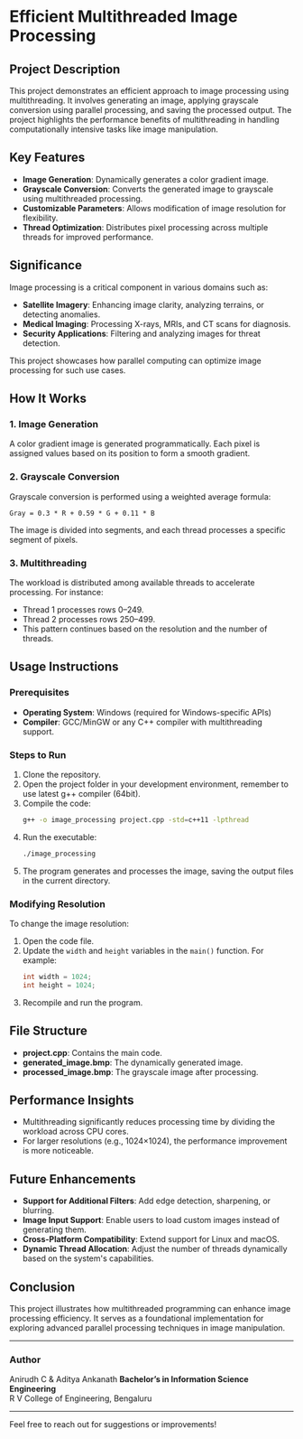 # Efficient Multithreaded Image Processing

## Project Description
This project demonstrates an efficient approach to image processing using multithreading. It involves generating an image, applying grayscale conversion using parallel processing, and saving the processed output. The project highlights the performance benefits of multithreading in handling computationally intensive tasks like image manipulation.

## Key Features
- **Image Generation**: Dynamically generates a color gradient image.
- **Grayscale Conversion**: Converts the generated image to grayscale using multithreaded processing.
- **Customizable Parameters**: Allows modification of image resolution for flexibility.
- **Thread Optimization**: Distributes pixel processing across multiple threads for improved performance.

## Significance
Image processing is a critical component in various domains such as:
- **Satellite Imagery**: Enhancing image clarity, analyzing terrains, or detecting anomalies.
- **Medical Imaging**: Processing X-rays, MRIs, and CT scans for diagnosis.
- **Security Applications**: Filtering and analyzing images for threat detection.

This project showcases how parallel computing can optimize image processing for such use cases.

## How It Works
### 1. Image Generation
A color gradient image is generated programmatically. Each pixel is assigned values based on its position to form a smooth gradient.

### 2. Grayscale Conversion
Grayscale conversion is performed using a weighted average formula:
```text
Gray = 0.3 * R + 0.59 * G + 0.11 * B
```
The image is divided into segments, and each thread processes a specific segment of pixels.

### 3. Multithreading
The workload is distributed among available threads to accelerate processing. For instance:
- Thread 1 processes rows 0–249.
- Thread 2 processes rows 250–499.
- This pattern continues based on the resolution and the number of threads.

## Usage Instructions
### Prerequisites
- **Operating System**: Windows (required for Windows-specific APIs)
- **Compiler**: GCC/MinGW or any C++ compiler with multithreading support.

### Steps to Run
1. Clone the repository.
2. Open the project folder in your development environment, remember to use latest g++ compiler (64bit).
3. Compile the code:
   ```bash
   g++ -o image_processing project.cpp -std=c++11 -lpthread
   ```
4. Run the executable:
   ```bash
   ./image_processing
   ```
5. The program generates and processes the image, saving the output files in the current directory.

### Modifying Resolution
To change the image resolution:
1. Open the code file.
2. Update the `width` and `height` variables in the `main()` function. For example:
   ```cpp
   int width = 1024;
   int height = 1024;
   ```
3. Recompile and run the program.

## File Structure
- **project.cpp**: Contains the main code.
- **generated_image.bmp**: The dynamically generated image.
- **processed_image.bmp**: The grayscale image after processing.

## Performance Insights
- Multithreading significantly reduces processing time by dividing the workload across CPU cores.
- For larger resolutions (e.g., 1024×1024), the performance improvement is more noticeable.

## Future Enhancements
- **Support for Additional Filters**: Add edge detection, sharpening, or blurring.
- **Image Input Support**: Enable users to load custom images instead of generating them.
- **Cross-Platform Compatibility**: Extend support for Linux and macOS.
- **Dynamic Thread Allocation**: Adjust the number of threads dynamically based on the system's capabilities.

## Conclusion
This project illustrates how multithreaded programming can enhance image processing efficiency. It serves as a foundational implementation for exploring advanced parallel processing techniques in image manipulation.

---
### Author
Anirudh C  & Aditya Ankanath
**Bachelor’s in Information Science Engineering**  
R V College of Engineering, Bengaluru

---
Feel free to reach out for suggestions or improvements!


